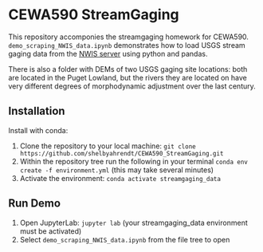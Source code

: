 # CEWA590 StreamGaging

This repository accomponies the streamgaging homework for CEWA590. `demo_scraping_NWIS_data.ipynb` demonstrates how to load USGS stream gaging data from the [NWIS server](https://waterdata.usgs.gov/nwis) using python and pandas.

There is also a folder with DEMs of two USGS gaging site locations: both are located in the Puget Lowland, but the rivers they are located on have very different degrees of morphodynamic adjustment over the last century.

## Installation

Install with conda:

1. Clone the repository to your local machine: `git clone https://github.com/shelbyahrendt/CEWA590_StreamGaging.git`
2. Within the repository tree run the following in your terminal
`conda env create -f environment.yml` (this may take several minutes)
3. Activate the environment:
`conda activate streamgaging_data`

## Run Demo

1. Open JupyterLab: `jupyter lab` (your streamgaging_data environment must be activated)
2. Select `demo_scraping_NWIS_data.ipynb` from the file tree to open